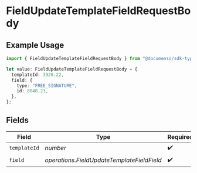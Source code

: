 # FieldUpdateTemplateFieldRequestBody

## Example Usage

```typescript
import { FieldUpdateTemplateFieldRequestBody } from "@documenso/sdk-typescript/models/operations";

let value: FieldUpdateTemplateFieldRequestBody = {
  templateId: 3920.22,
  field: {
    type: "FREE_SIGNATURE",
    id: 8048.23,
  },
};
```

## Fields

| Field                                      | Type                                       | Required                                   | Description                                |
| ------------------------------------------ | ------------------------------------------ | ------------------------------------------ | ------------------------------------------ |
| `templateId`                               | *number*                                   | :heavy_check_mark:                         | N/A                                        |
| `field`                                    | *operations.FieldUpdateTemplateFieldField* | :heavy_check_mark:                         | N/A                                        |